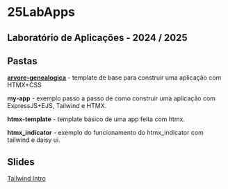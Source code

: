 # 25LabApps

## Laboratório de Aplicações - 2024 / 2025

## Pastas

[**arvore-genealogica**](https://sixhat.github.io/25LabApps/arvore-genealogica/) - template de base para construir uma aplicação com HTMX+CSS

**my-app** - exemplo passo a passo de como construir uma aplicação com ExpressJS+EJS, Tailwind e HTMX.

**htmx-template** - template básico de uma app feita com htmx.

**htmx_indicator** - exemplo do funcionamento do htmx_indicator com tailwind e daisy ui.

## Slides

[Tailwind Intro](https://sixhat.github.io/25LabApps/tailwind-slides/tailwind.html)